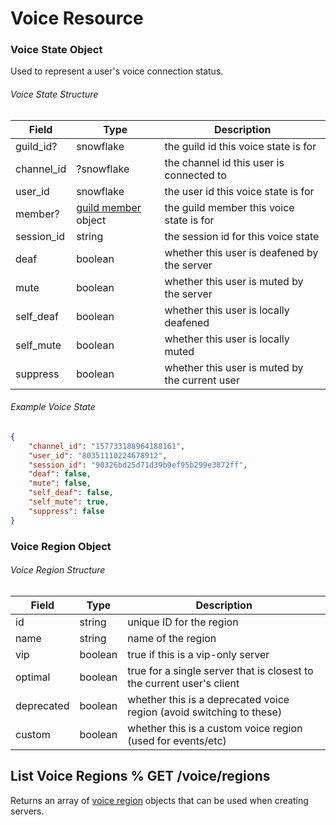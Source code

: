 # Voice Resource

### Voice State Object

Used to represent a user's voice connection status.

###### Voice State Structure

| Field | Type | Description |
|-------|------|-------------|
| guild_id? | snowflake | the guild id this voice state is for |
| channel_id | ?snowflake | the channel id this user is connected to |
| user_id | snowflake | the user id this voice state is for |
| member? | [guild member](#DOCS_RESOURCES_GUILD/guild-member-object) object | the guild member this voice state is for |
| session_id | string | the session id for this voice state |
| deaf | boolean | whether this user is deafened by the server |
| mute | boolean | whether this user is muted by the server |
| self_deaf | boolean | whether this user is locally deafened |
| self_mute | boolean | whether this user is locally muted |
| suppress | boolean | whether this user is muted by the current user |

###### Example Voice State

```json
{
	"channel_id": "157733188964188161",
	"user_id": "80351110224678912",
	"session_id": "90326bd25d71d39b9ef95b299e3872ff",
	"deaf": false,
	"mute": false,
	"self_deaf": false,
	"self_mute": true,
	"suppress": false
}
```

### Voice Region Object

###### Voice Region Structure

| Field | Type | Description |
|-------|------|-------------|
| id | string | unique ID for the region |
| name | string | name of the region |
| vip | boolean | true if this is a vip-only server |
| optimal | boolean | true for a single server that is closest to the current user's client |
| deprecated | boolean | whether this is a deprecated voice region (avoid switching to these) |
| custom | boolean | whether this is a custom voice region (used for events/etc) |

## List Voice Regions % GET /voice/regions

Returns an array of [voice region](#DOCS_RESOURCES_VOICE/voice-region-object) objects that can be used when creating servers.
